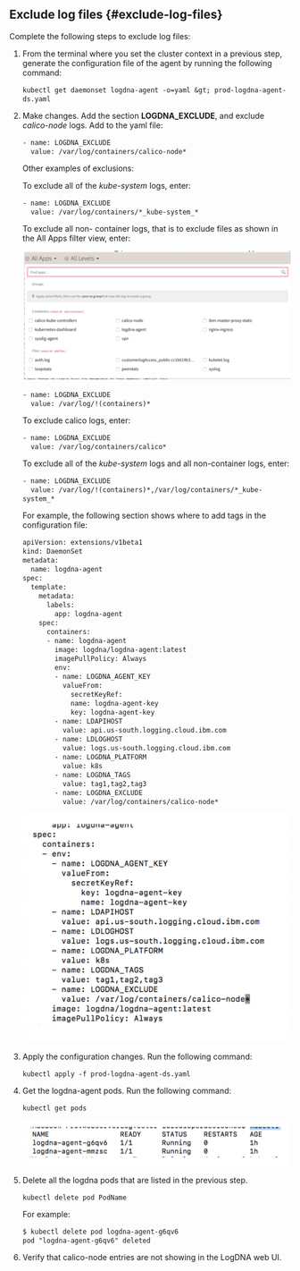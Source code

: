 ## Exclude log files {#exclude-log-files}

Complete the following steps to exclude log files:

1. From the terminal where you set the cluster context in a previous step, generate the configuration file of the agent by running the following command:

    ```
    kubectl get daemonset logdna-agent -o=yaml &gt; prod-logdna-agent-ds.yaml
    ```

2. Make changes. Add the section **LOGDNA_EXCLUDE**, and exclude *calico-node* logs. Add to the yaml file:

    ```
    - name: LOGDNA_EXCLUDE
      value: /var/log/containers/calico-node*
    ```

    Other examples of exclusions:

    To exclude all of the _kube-system_ logs, enter:

    ```
    - name: LOGDNA_EXCLUDE
      value: /var/log/containers/*_kube-system_*
    ```

    To exclude all non- container logs, that is to exclude files as shown in the All Apps filter view, enter:

    ![image42](../images/logdna_img42.png)

    ```
    - name: LOGDNA_EXCLUDE
      value: /var/log/!(containers)*
    ```

    To exclude calico logs, enter:

    ```
    - name: LOGDNA_EXCLUDE
      value: /var/log/containers/calico*
    ```

    To exclude all of the _kube-system_ logs and all non-container logs, enter:

    ```
    - name: LOGDNA_EXCLUDE
      value: /var/log/!(containers)*,/var/log/containers/*_kube-system_*
    ```

    For example, the following section shows where to add tags in the configuration file:

    ```
    apiVersion: extensions/v1beta1
    kind: DaemonSet
    metadata:
      name: logdna-agent
    spec:
      template:
        metadata:
          labels:
            app: logdna-agent
        spec:
          containers:
          - name: logdna-agent
            image: logdna/logdna-agent:latest
            imagePullPolicy: Always
            env:
            - name: LOGDNA_AGENT_KEY
              valueFrom:
                secretKeyRef:
                name: logdna-agent-key
                key: logdna-agent-key
            - name: LDAPIHOST
              value: api.us-south.logging.cloud.ibm.com
            - name: LDLOGHOST
              value: logs.us-south.logging.cloud.ibm.com
            - name: LOGDNA_PLATFORM
              value: k8s
            - name: LOGDNA_TAGS
              value: tag1,tag2,tag3
            - name: LOGDNA_EXCLUDE
              value: /var/log/containers/calico-node*
    ```
    
    ![image43](../images/logdna_img43.png)


3. Apply the configuration changes. Run the following command:

    ```
    kubectl apply -f prod-logdna-agent-ds.yaml
    ```

4. Get the logdna-agent pods. Run the following command:

    ```
    kubectl get pods
    ```

    ![image44](../images/logdna_img44.png)

5. Delete all the logdna pods that are listed in the previous step.

    ```
    kubectl delete pod PodName
    ```

    For example:

    ```
    $ kubectl delete pod logdna-agent-g6qv6
    pod "logdna-agent-g6qv6" deleted
    ```

6. Verify that calico-node entries are not showing in the LogDNA web UI.
